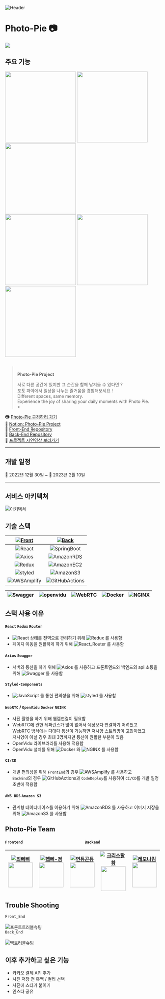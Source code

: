 ![Header](https://user-images.githubusercontent.com/108880977/217901392-6750c3c6-776d-4d8d-b8a2-95ad2ed09002.jpg)
<br />

# Photo-Pie 📷

<img src="https://cdn.discordapp.com/attachments/1037267111585792020/1076141995963203615/2.jpg"/>
<br />

## 주요 기능

<div>
<img src="https://cdn.discordapp.com/attachments/1037267111585792020/1073217304961232926/image.png" width="230px"/>
<img src="https://cdn.discordapp.com/attachments/1037267111585792020/1073217305288380467/image_1.png" width="230px"/>
<img src="https://cdn.discordapp.com/attachments/1037267111585792020/1073253202021076993/KakaoTalk_Photo_2023-02-09-23-44-37.png" width="230px"/>
</div>
<div>
<img src="https://cdn.discordapp.com/attachments/1037267111585792020/1073217305976254486/image_3.png" width="230px"/>
<img src="https://cdn.discordapp.com/attachments/1037267111585792020/1073217306215321682/image_4.png" width="230px"/>
<img src="https://cdn.discordapp.com/attachments/1037267111585792020/1073253202297888949/KakaoTalk_Photo_2023-02-09-23-44-53.png" width="230px"/>
</div>

<br />

> <br /> **Photo-Pie Project**
>
> 서로 다른 공간에 있지만 그 순간을 함께 남겨둘 수 있다면 ?<br />
> 포토 파이에서 일상을 나누는 즐거움을 경험해보세요 !<br />
> Different spaces, same memory.<br />
> Experience the joy of sharing your daily moments with Photo Pie.<br /> > &nbsp;

📷 [Photo-Pie 구경하러 가기](https://photo-pie.store)<br />
📒 [Notion: Photo-Pie Project](https://www.notion.so/yjuu/2-e2370506d53d45df9a48424f42dc996b)<br />
📱 [Front-End Repository](https://github.com/photopieproject/FE)<br />
📲 [Back-End Repository](https://github.com/photopieproject/BE)<br />
🎥 [프로젝트 시연영상 보러가기](https://youtu.be/m_LBckOKPBo)<br />

---

## 개발 일정

📅 2022년 12월 30일 ~ 📅 2023년 2월 10일

---

## 서비스 아키텍쳐

![아키텍쳐](https://cdn.discordapp.com/attachments/1037267111585792020/1073285379655995474/2023-02-10_1.52.45.png)

## 기술 스택

| [![Front](https://img.shields.io/badge/Front-End-F7DF1E.svg?style=for-the-badge&logo=JavaScript&logoColor=white)](https://github.com/photopieproject/FE) | [![Back](https://img.shields.io/badge/Back-End-6DB33F.svg?style=for-the-badge&logo=Spring&logoColor=white)](https://github.com/photopieproject/BE) |
| :------------------------------------------------------------------------------------------------------------------------------------------------------: | :------------------------------------------------------------------------------------------------------------------------------------------------: |
|                          ![React](https://img.shields.io/badge/React-61DAFB.svg?style=for-the-badge&logo=React&logoColor=white)                          |               ![SpringBoot](https://img.shields.io/badge/Spring_Boot-6DB33F.svg?style=for-the-badge&logo=SpringBoot&logoColor=white)               |
|                          ![Axios](https://img.shields.io/badge/Axios-5A29E4.svg?style=for-the-badge&logo=Axios&logoColor=white)                          |                ![AmazonRDS](https://img.shields.io/badge/Amazon_RDS-527FFF.svg?style=for-the-badge&logo=AmazonRDS&logoColor=white)                 |
|                          ![Redux](https://img.shields.io/badge/Redux-764ABC.svg?style=for-the-badge&logo=Redux&logoColor=white)                          |                ![AmazonEC2](https://img.shields.io/badge/Amazon_EC2-FF9900.svg?style=for-the-badge&logo=AmazonEC2&logoColor=white)                 |
|             ![styled](https://img.shields.io/badge/styeld_components-DB7093.svg?style=for-the-badge&logo=styled-components&logoColor=white)              |                  ![AmazonS3](https://img.shields.io/badge/Amazon_S3-569A31.svg?style=for-the-badge&logo=AmazonS3&logoColor=white)                  |
|                 ![AWSAmplify](https://img.shields.io/badge/AWS_Amplify-FF9900.svg?style=for-the-badge&logo=AWS-Amplify&logoColor=white)                  |          ![GitHubActions](https://img.shields.io/badge/GitHub_Actions-2088FF.svg?style=for-the-badge&logo=GitHubActions&logoColor=white)           |

| ![Swagger](https://img.shields.io/badge/Swagger-85EA2D.svg?style=for-the-badge&logo=Swagger&logoColor=white) | ![openvidu](https://img.shields.io/badge/openvidu-6DB33F.svg?style=for-the-badge&logoColor=white) | ![WebRTC](https://img.shields.io/badge/WebRTC-333333.svg?style=for-the-badge&logo=WebRTC&logoColor=white) | ![Docker](https://img.shields.io/badge/Docker-2496ED.svg?style=for-the-badge&logo=Docker&logoColor=white) | ![NGINX](https://img.shields.io/badge/NGINX-009639.svg?style=for-the-badge&logo=NGINX&logoColor=white) |
| :----------------------------------------------------------------------------------------------------------: | :-----------------------------------------------------------------------------------------------: | :-------------------------------------------------------------------------------------------------------: | :-------------------------------------------------------------------------------------------------------: | :----------------------------------------------------------------------------------------------------: |

## 스택 사용 이유

#### `React` `Redux` `Router`

-   ![React](https://img.shields.io/badge/React-61DAFB.svg?logo=React&logoColor=white) 상태를 전역으로 관리하기 위해 ![Redux](https://img.shields.io/badge/Redux-764ABC.svg?logo=Redux&logoColor=white) 를 사용함
-   페이지 이동을 원활하게 하기 위해 ![React_Router](https://img.shields.io/badge/React_Router-CA4245.svg?logo=ReactRouter&logoColor=white) 를 사용함

#### `Axios` `Swagger`

-   서버와 통신을 하기 위해 ![Axios](https://img.shields.io/badge/Axios-5A29E4.svg?logo=Axios&logoColor=white) 를 사용하고 프론트엔드와 백엔드의 api 소통을 위해 ![Swagger](https://img.shields.io/badge/Swagger-85EA2D.svg?logo=Swagger&logoColor=white) 를 사용함

#### `Styled-Components`

-   ![JavaScript](https://img.shields.io/badge/JavaScript-F7DF1E.svg?logo=JavaScript&logoColor=black) 를 통한 편의성을 위해 ![styled](https://img.shields.io/badge/styeld_components-DB7093.svg?logo=styled-components&logoColor=white) 를 사용함

#### `WebRTC` / `OpenVidu` `Docker` `NGINX`

-   사진 촬영을 하기 위해 웹캠연결이 필요함
-   WebRTC에 관한 레퍼런스가 많이 없어서 예상보다 연결하기 어려웠고 <br />
    WebRTC 방식에는 다대다 통신이 가능하면 저사양 스트리밍이 고민이었고 <br />
    저사양이 아닐 경우 최대 3명까지만 통신이 원활한 부분이 있음
-   OpenVidu 라이브러리를 사용해 적용함
-   OpenVidu 설치를 위해 ![Docker](https://img.shields.io/badge/Docker-2496ED.svg?logo=Docker&logoColor=white) 와 ![NGINX](https://img.shields.io/badge/NGINX-009639.svg?logo=NGINX&logoColor=white) 를 사용함

#### `CI/CD`

-   개발 편의성을 위해 `FrontEnd`의 경우 ![AWSAmplify](https://img.shields.io/badge/AWS_Amplify-FF9900.svg?logo=AWS-Amplify&logoColor=white) 를 사용하고 <br />
    `BackEnd`의 경우 ![GitHubActions](https://img.shields.io/badge/GitHub_Actions-2088FF.svg?logo=GitHubActions&logoColor=white)과 `CodeDeploy`를 사용하여 `CI/CD`를 개발 일정 초반에 적용함

#### `AWS RDS` `Amazon S3`

-   관계형 데이터베이스를 이용하기 위해 ![AmazonRDS](https://img.shields.io/badge/Amazon_RDS-527FFF.svg?logo=AmazonRDS&logoColor=white) 를 사용하고 이미지 저장을 위해 ![AmazonS3](https://img.shields.io/badge/Amazon_S3-569A31.svg?logo=AmazonS3&logoColor=white) 를 사용함

## Photo-Pie Team

#### `Frontend` &nbsp; &nbsp; &nbsp; &nbsp; &nbsp; &nbsp; &nbsp; &nbsp; &nbsp; &nbsp; &nbsp; &nbsp; &nbsp; &nbsp; &nbsp; &nbsp; &nbsp; &nbsp; &nbsp; &nbsp; &nbsp; &nbsp; &nbsp; &nbsp; &nbsp; &nbsp; &nbsp; &nbsp; &nbsp; &nbsp; `Backend`

| [![최삐삐](https://img.shields.io/badge/최___삐___삐-004c8c.svg?style=for-the-badge&logo=GitHub&logoColor=white)](https://github.com/front-chan) <img src="https://cdn.discordapp.com/attachments/1037267111585792020/1073469818180747385/Photo-Pie.jpg" width="80px" /> | [![햅삐-졍](https://img.shields.io/badge/햅__삐__★졍-ff4081.svg?style=for-the-badge&logo=GitHub&logoColor=white)](https://github.com/wjddms0501) <img src="https://cdn.discordapp.com/attachments/1037267111585792020/1073469817828409424/KakaoTalk_Photo_2023-02-10-14-05-28.png" width="80px" /> | [![연듀곤듀](https://img.shields.io/badge/연_듀__곤_듀-aeea00.svg?style=for-the-badge&logo=GitHub&logoColor=white)](https://github.com/OhYeonJu) <img src="https://cdn.discordapp.com/attachments/1037267111585792020/1073469543076347944/KakaoTalk_Photo_2023-02-10-14-04-26.png" width="80px" /> | [![크리스탈황](https://img.shields.io/badge/Crystal.H-bbdefb.svg?style=for-the-badge&logo=GitHub&logoColor=white)](https://github.com/Hwangbambi) <img src="https://cdn.discordapp.com/attachments/1037267111585792020/1073469542703042580/KakaoTalk_Photo_2023-02-10-14-04-12.png" width="80px" /> | [![레모나킴](https://img.shields.io/badge/레_모_나__킴-ffd54f.svg?style=for-the-badge&logo=GitHub&logoColor=white)](https://github.com/010me) <img src="https://cdn.discordapp.com/attachments/1037267111585792020/1073470715682095166/KakaoTalk_Image_2023-02-10-14-09-02.png" width="80px" /> |
| :----------------------------------------------------------------------------------------------------------------------------------------------------------------------------------------------------------------------------------------------------------------------: | :------------------------------------------------------------------------------------------------------------------------------------------------------------------------------------------------------------------------------------------------------------------------------------------------: | :------------------------------------------------------------------------------------------------------------------------------------------------------------------------------------------------------------------------------------------------------------------------------------------------: | :-------------------------------------------------------------------------------------------------------------------------------------------------------------------------------------------------------------------------------------------------------------------------------------------------: | :---------------------------------------------------------------------------------------------------------------------------------------------------------------------------------------------------------------------------------------------------------------------------------------------: |

## Trouble Shooting

`Front_End`<br />
<br />
![프론트트러블슈팅](https://cdn.discordapp.com/attachments/1037267111585792020/1073285974014054450/2023-02-10_1.54.53.png)
<br />
`Back_End`<br />
<br />
![백트러블슈팅](https://cdn.discordapp.com/attachments/1037267111585792020/1073285974274084956/2023-02-10_1.55.09.png)

## 이후 추가하고 싶은 기능

-   카카오 결제 API 추가
-   사진 저장 전 흑백 / 컬러 선택
-   사진에 스티커 붙이기
-   인스타 공유
